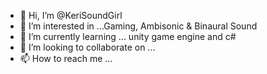 - 👋 Hi, I’m @KeriSoundGirl
- 👀 I’m interested in ...Gaming, Ambisonic & Binaural Sound
- 🌱 I’m currently learning ... unity game engine and c#
- 💞️ I’m looking to collaborate on ...
- 📫 How to reach me ...

<!---
KeriSoundGirl/KeriSoundGirl is a ✨ special ✨ repository because its `README.md` (this file) appears on your GitHub profile.
You can click the Preview link to take a look at your changes.
--->
